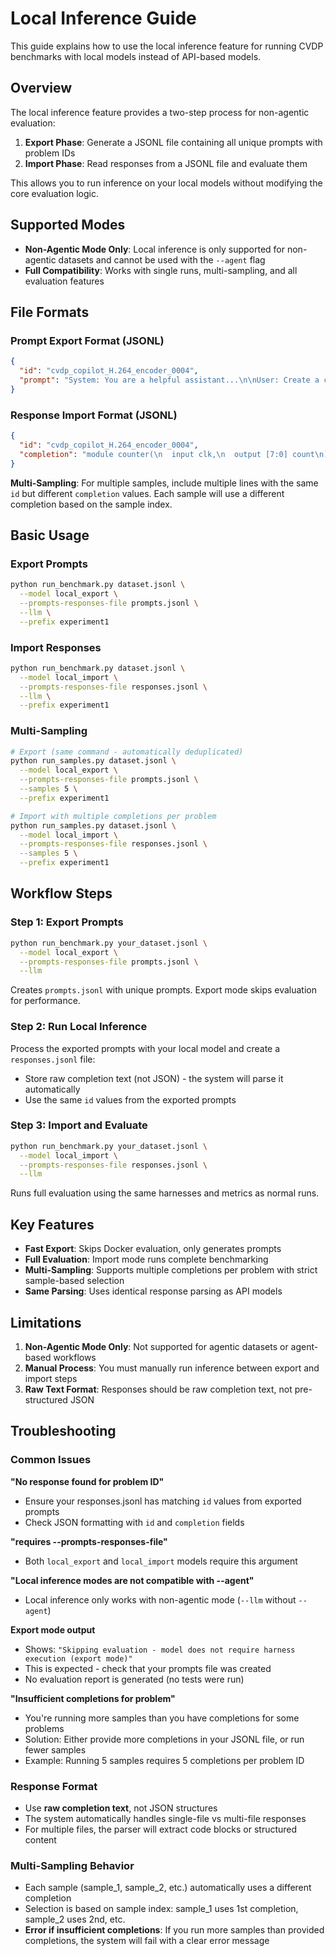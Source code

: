# Local Inference Guide

This guide explains how to use the local inference feature for running CVDP benchmarks with local models instead of API-based models.

## Overview

The local inference feature provides a two-step process for non-agentic evaluation:

1. **Export Phase**: Generate a JSONL file containing all unique prompts with problem IDs
2. **Import Phase**: Read responses from a JSONL file and evaluate them

This allows you to run inference on your local models without modifying the core evaluation logic.

## Supported Modes

- **Non-Agentic Mode Only**: Local inference is only supported for non-agentic datasets and cannot be used with the `--agent` flag
- **Full Compatibility**: Works with single runs, multi-sampling, and all evaluation features

## File Formats

### Prompt Export Format (JSONL)
```json
{
  "id": "cvdp_copilot_H.264_encoder_0004",
  "prompt": "System: You are a helpful assistant...\n\nUser: Create a counter..."
}
```

### Response Import Format (JSONL)
```json
{
  "id": "cvdp_copilot_H.264_encoder_0004",
  "completion": "module counter(\n  input clk,\n  output [7:0] count\n);\n  // Your code here\nendmodule"
}
```

**Multi-Sampling**: For multiple samples, include multiple lines with the same `id` but different `completion` values. Each sample will use a different completion based on the sample index.

## Basic Usage

### Export Prompts
```bash
python run_benchmark.py dataset.jsonl \
  --model local_export \
  --prompts-responses-file prompts.jsonl \
  --llm \
  --prefix experiment1
```

### Import Responses
```bash
python run_benchmark.py dataset.jsonl \
  --model local_import \
  --prompts-responses-file responses.jsonl \
  --llm \
  --prefix experiment1
```

### Multi-Sampling
```bash
# Export (same command - automatically deduplicated)
python run_samples.py dataset.jsonl \
  --model local_export \
  --prompts-responses-file prompts.jsonl \
  --samples 5 \
  --prefix experiment1

# Import with multiple completions per problem
python run_samples.py dataset.jsonl \
  --model local_import \
  --prompts-responses-file responses.jsonl \
  --samples 5 \
  --prefix experiment1
```

## Workflow Steps

### Step 1: Export Prompts
```bash
python run_benchmark.py your_dataset.jsonl \
  --model local_export \
  --prompts-responses-file prompts.jsonl \
  --llm
```
Creates `prompts.jsonl` with unique prompts. Export mode skips evaluation for performance.

### Step 2: Run Local Inference
Process the exported prompts with your local model and create a `responses.jsonl` file:
- Store raw completion text (not JSON) - the system will parse it automatically
- Use the same `id` values from the exported prompts

### Step 3: Import and Evaluate
```bash
python run_benchmark.py your_dataset.jsonl \
  --model local_import \
  --prompts-responses-file responses.jsonl \
  --llm
```
Runs full evaluation using the same harnesses and metrics as normal runs.

## Key Features

- **Fast Export**: Skips Docker evaluation, only generates prompts
- **Full Evaluation**: Import mode runs complete benchmarking 
- **Multi-Sampling**: Supports multiple completions per problem with strict sample-based selection
- **Same Parsing**: Uses identical response parsing as API models

## Limitations

1. **Non-Agentic Mode Only**: Not supported for agentic datasets or agent-based workflows
2. **Manual Process**: You must manually run inference between export and import steps
3. **Raw Text Format**: Responses should be raw completion text, not pre-structured JSON

## Troubleshooting

### Common Issues

**"No response found for problem ID"**
- Ensure your responses.jsonl has matching `id` values from exported prompts
- Check JSON formatting with `id` and `completion` fields

**"requires --prompts-responses-file"**
- Both `local_export` and `local_import` models require this argument

**"Local inference modes are not compatible with --agent"**
- Local inference only works with non-agentic mode (`--llm` without `--agent`)

**Export mode output**
- Shows: `"Skipping evaluation - model does not require harness execution (export mode)"`
- This is expected - check that your prompts file was created
- No evaluation report is generated (no tests were run)

**"Insufficient completions for problem"**
- You're running more samples than you have completions for some problems
- Solution: Either provide more completions in your JSONL file, or run fewer samples
- Example: Running 5 samples requires 5 completions per problem ID

### Response Format
- Use **raw completion text**, not JSON structures
- The system automatically handles single-file vs multi-file responses
- For multiple files, the parser will extract code blocks or structured content

### Multi-Sampling Behavior
- Each sample (sample_1, sample_2, etc.) automatically uses a different completion
- Selection is based on sample index: sample_1 uses 1st completion, sample_2 uses 2nd, etc.
- **Error if insufficient completions**: If you run more samples than provided completions, the system will fail with a clear error message 